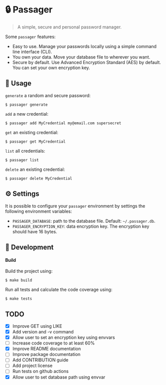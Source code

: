# :lock: Passager

> A simple, secure and personal password manager.

Some `passager` features:

- Easy to use. Manage your passwords locally using a simple command line interface (CLI).
- You own your data. Move your database file to wherever you want.
- Secure by default. Use Advanced Encryption Standard (AES) by default. You can set your own encryption key.

## 🚸 Usage

`generate` a random and secure password:

```
$ passager generate
```

`add` a new credential:

```
$ passager add MyCredential my@email.com supersecret
```

`get` an existing credential:

```
$ passager get MyCredential
```

`list` all credentials:

```
$ passager list
```

`delete` an existing credential:

```
$ passager delete MyCredential
```

## ⚙️ Settings

It is possible to configure your `passager` environment by settings the following environment variables:

- `PASSAGER_DATABASE`: path to the database file. Default: `~/.passager.db`.
- `PASSAGER_ENCRYPTION_KEY`: data encryption key. The encryption key should have 16 bytes.

## 👷 Development

#### Build

Build the project using:

```
$ make build
```

Run all tests and calculate the code coverage using:

```
$ make tests
```

## TODO

- [X] Improve GET using LIKE
- [X] Add version and -v command
- [X] Allow user to set an encryption key using envvars
- [ ] Increase code coverage to at least 60%
- [X] Improve README documentation
- [ ] Improve package documentation
- [ ] Add CONTRIBUTION guide
- [ ] Add project license
- [ ] Run tests on github actions
- [X] Allow user to set database path using envvar
